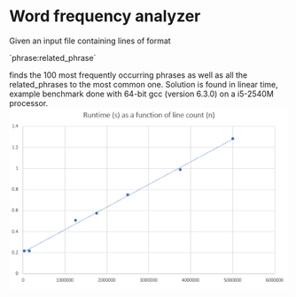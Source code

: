 # Word frequency analyzer
Given an input file containing lines of format

´phrase:related_phrase´

finds the 100 most frequently occurring phrases as well as all the related_phrases to the most common one.
Solution is found in linear time, example benchmark done with 64-bit gcc (version 6.3.0) on a i5-2540M processor.
![](benchmark.png)
